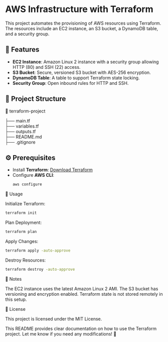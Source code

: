 # AWS Infrastructure with Terraform

This project automates the provisioning of AWS resources using Terraform. The resources include an EC2 instance, an S3 bucket, a DynamoDB table, and a security group.

## 🚀 Features
- **EC2 Instance**: Amazon Linux 2 instance with a security group allowing HTTP (80) and SSH (22) access.
- **S3 Bucket**: Secure, versioned S3 bucket with AES-256 encryption.
- **DynamoDB Table**: A table to support Terraform state locking.
- **Security Group**: Open inbound rules for HTTP and SSH.

## 📁 Project Structure

📂 terraform-project 

├── main.tf     
├── variables.tf             
├── outputs.tf               
├── README.md                         
├── .gitignore     


## ⚙️ Prerequisites
- Install **Terraform**: [Download Terraform](https://developer.hashicorp.com/terraform/downloads)
- Configure **AWS CLI**:  
  ```sh
  aws configure
  ```

🔧 Usage

Initialize Terraform:
```sh
terraform init
```
Plan Deployment:
```sh
terraform plan
 ```
Apply Changes:
```sh
terraform apply -auto-approve
 ```
Destroy Resources:
```sh
terraform destroy -auto-approve
 ```
📌 Notes

The EC2 instance uses the latest Amazon Linux 2 AMI.
The S3 bucket has versioning and encryption enabled.
Terraform state is not stored remotely in this setup.

📜 License

This project is licensed under the MIT License.

This README provides clear documentation on how to use the Terraform project. Let me know if you need any modifications! 🚀
